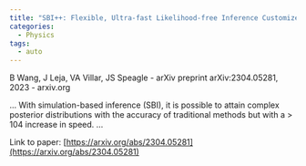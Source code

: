 ```yaml
---
title: "SBI++: Flexible, Ultra-fast Likelihood-free Inference Customized for Astronomical Application"
categories:
  - Physics
tags:
  - auto
---
```

B Wang, J Leja, VA Villar, JS Speagle - arXiv preprint arXiv:2304.05281, 2023 - arxiv.org

… With simulation-based inference (SBI), it is possible to attain complex posterior distributions with the accuracy of traditional methods but with a > 104 increase in speed. …

Link to paper: [https://arxiv.org/abs/2304.05281](https://arxiv.org/abs/2304.05281)
